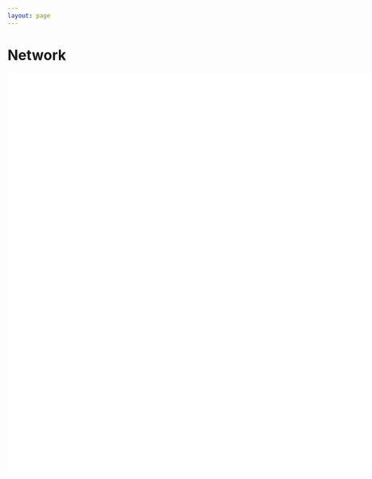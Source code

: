 ```yaml
---
layout: page
---
```


<style>
      .node {
      stroke: #cce0ff;
      fill: #ffc;
      stroke-width: 1.9px;
      }

      .link {
      stroke: #999;
      stroke-opacity: 0.3;
      }

      #chart {
      border: 0px solid #aaa;
      width: 800px;
      height: 800px;
      background-color: #Fff;
      }
</style>

<script src="https://d3js.org/d3.v3.min.js" charset="utf-8"></script>

# Network

<div id="chart">
</div>

<script src="./MP_Hepatotoxicity.js"></script>
